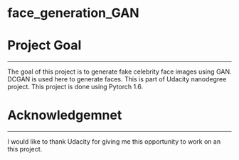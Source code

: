 # face_generation_GAN
# Project Goal
-------
The goal of this project is to generate fake celebrity face images using GAN. DCGAN is used here to generate faces. This is part of Udacity nanodegree project. This project is done using Pytorch 1.6.
# Acknowledgemnet
-------
I would like to thank Udacity for giving me this opportunity to work on an this project.
